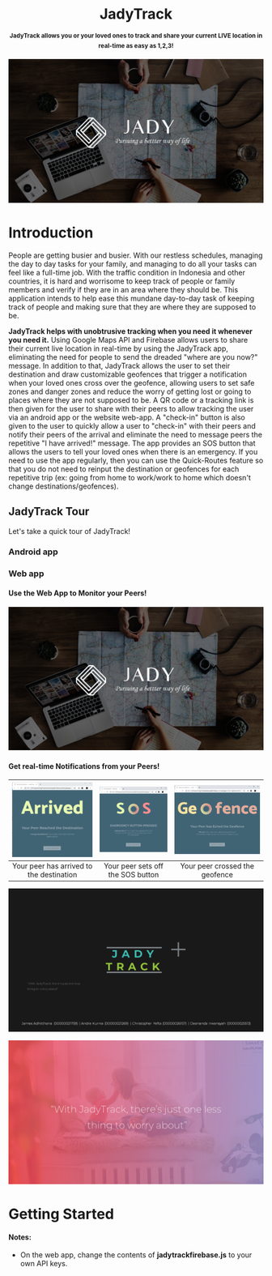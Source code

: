 
<h1 align="center">JadyTrack</h1>
<p align="center">
<sup><b>JadyTrack allows you or your loved ones to track and share your current LIVE location in real-time as easy as 1,2,3! </b></sup>
</p>

![screenshot-jady-intro](https://github.com/jamesadhitthana/JadyTrack/blob/master/Screenshots/jady-misc-1.png)

# Introduction

People are getting busier and busier. With our restless schedules, managing the day to day tasks for your family, and managing to do all your tasks can feel like a full-time job. With the traffic condition in Indonesia and other countries, it is hard and worrisome to keep track of people or family members and verify if they are in an area where they should be. This application intends to help ease this mundane day-to-day task of keeping track of people and making sure that they are where they are supposed to be.  

<b>JadyTrack helps with unobtrusive tracking when you need it whenever you need it.</b> Using Google Maps API and Firebase allows users to share their current live location in real-time by using the JadyTrack app, eliminating the need for people to send the dreaded "where are you now?" message. In addition to that, JadyTrack allows the user to set their destination and draw customizable geofences that trigger a notification when your loved ones cross over the geofence, allowing users to set safe zones and danger zones and reduce the worry of getting lost or going to places where they are not supposed to be. A QR code or a tracking link is then given for the user to share with their peers to allow tracking the user via an android app or the website web-app. A "check-in" button is also given to the user to quickly allow a user to "check-in" with their peers and notify their peers of the arrival and eliminate the need to message peers the repetitive "I have arrived!" message. The app provides an SOS button that allows the users to tell your loved ones when there is an emergency. If you need to use the app regularly, then you can use the Quick-Routes feature so that you do not need to reinput the destination or geofences for each repetitive trip (ex: going from home to work/work to home which doesn't change destinations/geofences).


## JadyTrack Tour

Let's take a quick tour of JadyTrack!

### Android app

### Web app

#### Use the Web App to Monitor your Peers!

![screenshot-jady](https://github.com/jamesadhitthana/JadyTrack/blob/master/Screenshots/jady-misc-1.PNG)

#### Get real-time Notifications from your Peers!

| [![WebAppArrived](https://github.com/jamesadhitthana/JadyTrack/blob/master/Screenshots/jady-web-arrived.png)](https://github.com/jamesadhitthana/)  |[![WebAppSOS](https://github.com/jamesadhitthana/JadyTrack/blob/master/Screenshots/jady-web-sos.png)](https://github.com/jamesadhitthana/)  |[![WebAppGeofence](https://github.com/jamesadhitthana/JadyTrack/blob/master/Screenshots/jady-web-geofence.png)](https://github.com/jamesadhitthana/) |
|:---:|:---:|:---:|
| Your peer has arrived to the destination | Your peer sets off the SOS button | Your peer crossed the geofence |



![screenshot-jady-intro](https://github.com/jamesadhitthana/JadyTrack/blob/master/Screenshots/jady-misc-2.png)

![screenshot-jady-intro](https://github.com/jamesadhitthana/JadyTrack/blob/master/Screenshots/jady-misc-3.png)

# Getting Started

#### Notes:
- On the web app, change the contents of <b>jadytrackfirebase.js</b> to your own API keys.
